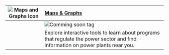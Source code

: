 | ![Maps and Graphs Icon](https://api.epa.gov/easey/dev/content-mgmt/images/icon-analysis.svg) | **[Maps & Graphs](#0 "Link")**                                                                                                  |
| -------------------------------------------------------------------------------------------- | :------------------------------------------------------------------------------------------------------------------------------ |
|                                                                                              | ![Comming soon tag](https://api.epa.gov/easey/dev/content-mgmt/images/epa-coming-soon.svg)                                      |
|                                                                                              | Explore interactive tools to learn about programs that regulate the power sector and find information on power plants near you. |
